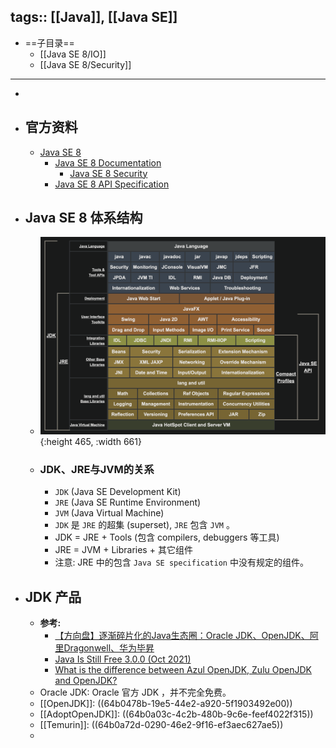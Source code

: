 tags:: [[Java]], [[Java SE]]
---

- ==子目录==
	- [[Java SE 8/IO]]
	- [[Java SE 8/Security]]
- ---
-
- ## 官方资料
	- [Java SE 8](https://docs.oracle.com/javase/8/)
		- [Java SE 8 Documentation](https://docs.oracle.com/javase/8/docs/)
			- [Java SE 8 Security](https://docs.oracle.com/javase/8/docs/technotes/guides/security/index.html)
		- [Java SE 8 API Specification](https://docs.oracle.com/javase/8/docs/api/index.html)
- ## Java SE 8 体系结构
	- ![image.png](../assets/image_1688570243812_0.png){:height 465, :width 661}
	- ### JDK、JRE与JVM的关系
		- `JDK` (Java SE Development Kit)
		- `JRE` (Java SE Runtime Environment)
		- `JVM` (Java Virtual Machine)
		- `JDK` 是 `JRE` 的超集 (superset), `JRE` 包含 `JVM` 。
		- JDK = JRE + Tools (包含 compilers, debuggers 等工具)
		- JRE = JVM + Libraries + 其它组件
		- 注意: JRE 中的包含 `Java SE specification` 中没有规定的组件。
- ## JDK 产品
	- **参考:**
		- [【方向盘】逐渐碎片化的Java生态圈：Oracle JDK、OpenJDK、阿里Dragonwell、华为毕昇](https://developer.aliyun.com/article/1108370)
		- [Java Is Still Free 3.0.0 (Oct 2021)](https://medium.com/@javachampions/java-is-still-free-3-0-0-ocrt-2021-bca75c88d23b)
		- [What is the difference between Azul OpenJDK, Zulu OpenJDK and OpenJDK?](https://stackoverflow.com/a/61337953)
	- Oracle JDK: Oracle 官方 JDK ，并不完全免费。
	- [[OpenJDK]]: ((64b0478b-19e5-44e2-a920-5f1903492e00))
	- [[AdoptOpenJDK]]: ((64b0a03c-4c2b-480b-9c6e-feef4022f315))
	- [[Temurin]]: ((64b0a72d-0290-46e2-9f16-ef3aec627ae5))
	-